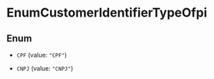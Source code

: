 

# EnumCustomerIdentifierTypeOfpi

## Enum


* `CPF` (value: `"CPF"`)

* `CNPJ` (value: `"CNPJ"`)



